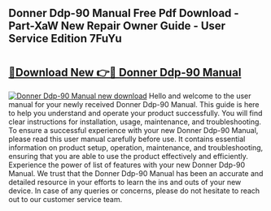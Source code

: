 ## Donner Ddp-90 Manual Free Pdf Download - Part-XaW New Repair Owner Guide - User Service Edition 7FuYu

# <h2><a href="http://cf15906.oget.top/?id=Donner+Ddp-90+Manual">🔗Download New 👉🔴 Donner Ddp-90 Manual</a></h2>

[![Donner Ddp-90 Manual new download](https://i.imgur.com/5g1atiW.png)](http://cf15906.oget.top/?id=Donner+Ddp-90+Manual)
Hello and welcome to the user manual for your newly received Donner Ddp-90 Manual. This guide is here to help you understand and operate your product successfully. You will find clear instructions for installation, usage, maintenance, and troubleshooting. To ensure a successful experience with your new Donner Ddp-90 Manual, please read this user manual carefully before use. It contains essential information on product setup, operation, maintenance, and troubleshooting, ensuring that you are able to use the product effectively and efficiently. Experience the power of list of features with your new Donner Ddp-90 Manual. We trust that the Donner Ddp-90 Manual has been an accurate and detailed resource in your efforts to learn the ins and outs of your new device. In case of any queries or concerns, please do not hesitate to reach out to our customer service team.
